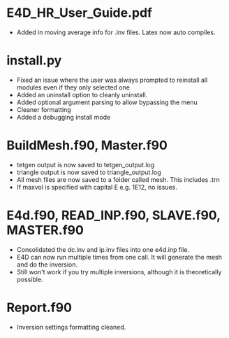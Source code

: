 # E4D_HR_User_Guide.pdf
 - Added in moving average info for .inv files. Latex now auto compiles.

# install.py
 - Fixed an issue where the user was always prompted to reinstall all modules even if they only selected one
 - Added an uninstall option to cleanly uninstall.
 - Added optional argument parsing to allow bypassing the menu
 - Cleaner formatting
 - Added a debugging install mode
 
# BuildMesh.f90, Master.f90
 - tetgen output is now saved to tetgen_output.log
 - triangle output is now saved to triangle_output.log
 - All mesh files are now saved to a folder called mesh. This includes .trn
 - If maxvol is specified with capital E e.g. 1E12, no issues.
 
# E4d.f90, READ_INP.f90, SLAVE.f90, MASTER.f90
 - Consolidated the dc.inv and ip.inv files into one e4d.inp file.
 - E4D can now run multiple times from one call. It will generate the mesh and do the inversion.
 - Still won't work if you try multiple inversions, although it is theoretically possible.

# Report.f90
 - Inversion settings formatting cleaned.
